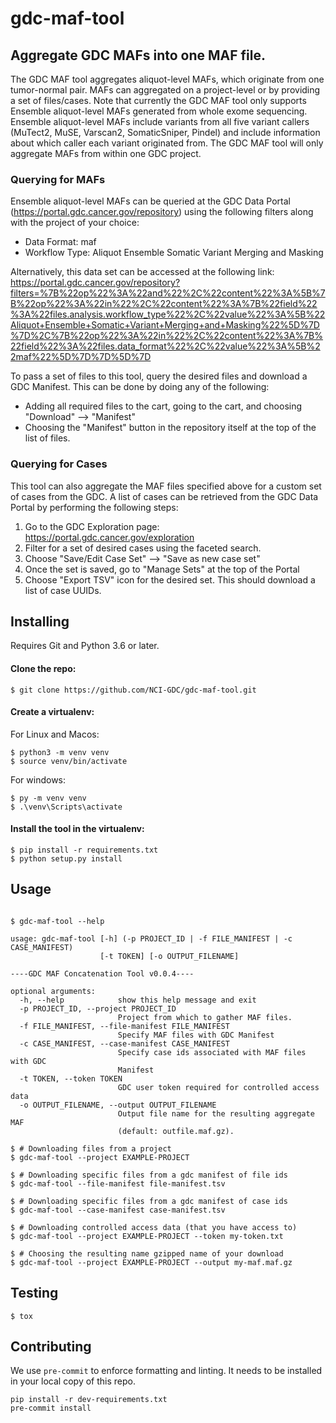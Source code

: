 # gdc-maf-tool

## Aggregate GDC MAFs into one MAF file.

The GDC MAF tool aggregates aliquot-level MAFs, which originate from one tumor-normal pair.  MAFs can aggregated on a project-level or by providing a set of files/cases. Note that currently the GDC MAF tool only supports Ensemble aliquot-level MAFs generated from whole exome sequencing.  Ensemble aliquot-level MAFs include variants from all five variant callers (MuTect2, MuSE, Varscan2, SomaticSniper, Pindel) and include information about which caller each variant originated from. The GDC MAF tool will only aggregate MAFs from within one GDC project.

### Querying for MAFs

Ensemble aliquot-level MAFs can be queried at the GDC Data Portal (https://portal.gdc.cancer.gov/repository) using the following filters along with the project of your choice:

* Data Format: maf
* Workflow Type: Aliquot Ensemble Somatic Variant Merging and Masking

Alternatively, this data set can be accessed at the following link:
https://portal.gdc.cancer.gov/repository?filters=%7B%22op%22%3A%22and%22%2C%22content%22%3A%5B%7B%22op%22%3A%22in%22%2C%22content%22%3A%7B%22field%22%3A%22files.analysis.workflow_type%22%2C%22value%22%3A%5B%22Aliquot+Ensemble+Somatic+Variant+Merging+and+Masking%22%5D%7D%7D%2C%7B%22op%22%3A%22in%22%2C%22content%22%3A%7B%22field%22%3A%22files.data_format%22%2C%22value%22%3A%5B%22maf%22%5D%7D%7D%5D%7D

To pass a set of files to this tool, query the desired files and download a GDC Manifest. This can be done by doing any of the following:

- Adding all required files to the cart, going to the cart, and choosing "Download" --> "Manifest"
- Choosing the "Manifest" button in the repository itself at the top of the list of files. 

### Querying for Cases

This tool can also aggregate the MAF files specified above for a custom set of cases from the GDC.  A list of cases can be retrieved from the GDC Data Portal by performing the following steps:

1.  Go to the GDC Exploration page: https://portal.gdc.cancer.gov/exploration
1.  Filter for a set of desired cases using the faceted search.
1.  Choose "Save/Edit Case Set" --> "Save as new case set"
1.  Once the set is saved, go to "Manage Sets" at the top of the Portal
1.  Choose "Export TSV" icon for the desired set. This should download a list of case UUIDs.


Installing
---

Requires Git and Python 3.6 or later.

#### Clone the repo:
```shell
$ git clone https://github.com/NCI-GDC/gdc-maf-tool.git
```
#### Create a virtualenv:
For Linux and Macos:
```shell
$ python3 -m venv venv
$ source venv/bin/activate
```
For windows:
```shell
$ py -m venv venv
$ .\venv\Scripts\activate
```
#### Install the tool in the virtualenv:
```shell
$ pip install -r requirements.txt
$ python setup.py install
```

Usage
---

```shell

$ gdc-maf-tool --help

usage: gdc-maf-tool [-h] (-p PROJECT_ID | -f FILE_MANIFEST | -c CASE_MANIFEST)
                    [-t TOKEN] [-o OUTPUT_FILENAME]

----GDC MAF Concatenation Tool v0.0.4----

optional arguments:
  -h, --help            show this help message and exit
  -p PROJECT_ID, --project PROJECT_ID
                        Project from which to gather MAF files.
  -f FILE_MANIFEST, --file-manifest FILE_MANIFEST
                        Specify MAF files with GDC Manifest
  -c CASE_MANIFEST, --case-manifest CASE_MANIFEST
                        Specify case ids associated with MAF files with GDC
                        Manifest
  -t TOKEN, --token TOKEN
                        GDC user token required for controlled access data
  -o OUTPUT_FILENAME, --output OUTPUT_FILENAME
                        Output file name for the resulting aggregate MAF
                        (default: outfile.maf.gz).

$ # Downloading files from a project
$ gdc-maf-tool --project EXAMPLE-PROJECT

$ # Downloading specific files from a gdc manifest of file ids
$ gdc-maf-tool --file-manifest file-manifest.tsv

$ # Downloading specific files from a gdc manifest of case ids
$ gdc-maf-tool --case-manifest case-manifest.tsv

$ # Downloading controlled access data (that you have access to)
$ gdc-maf-tool --project EXAMPLE-PROJECT --token my-token.txt

$ # Choosing the resulting name gzipped name of your download
$ gdc-maf-tool --project EXAMPLE-PROJECT --output my-maf.maf.gz
```

Testing
---

```shell
$ tox
```

Contributing
---

We use `pre-commit` to enforce formatting and linting.  It needs to be installed
in your local copy of this repo.

```shell script
pip install -r dev-requirements.txt
pre-commit install
```
